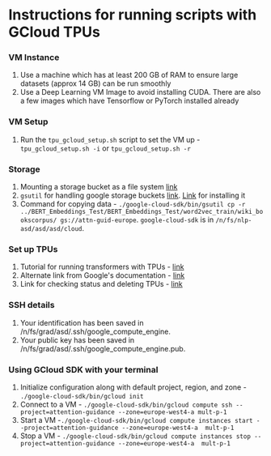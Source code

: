 # Instructions for running scripts with GCloud TPUs

### VM Instance
1. Use a machine which has at least 200 GB of RAM to ensure large datasets (approx 14 GB) can be run smoothly
1. Use a Deep Learning VM Image to avoid installing CUDA. There are also a few images which have Tensorflow or PyTorch installed already

### VM Setup
1. Run the `tpu_gcloud_setup.sh` script to set the VM up - `tpu_gcloud_setup.sh -i` or `tpu_gcloud_setup.sh -r`

### Storage
1. Mounting a storage bucket as a file system [link](https://cloud.google.com/storage/docs/gcs-fuse#using)
1. `gsutil` for handling google storage buckets [link](https://cloud.google.com/storage/docs/quickstart-gsutil). [Link](https://cloud.google.com/sdk/docs#linux) for installing it
1. Command for copying data - `./google-cloud-sdk/bin/gsutil cp -r ../BERT_Embeddings_Test/BERT_Embeddings_Test/word2vec_train/wiki_bookscorpus/ gs://attn-guid-europe`. `google-cloud-sdk` is in `/n/fs/nlp-asd/asd/asd/cloud`.

### Set up TPUs
1. Tutorial for running transformers with TPUs - [link](https://cloud.google.com/tpu/docs/tutorials/transformer-pytorch)
1. Alternate link from Google's documentation - [link](https://cloud.google.com/tpu/docs/creating-deleting-tpus#us)
1. Link for checking status and deleting TPUs - [link](https://cloud.google.com/tpu/docs/creating-deleting-tpus#ctpu_1)

### SSH details
1. Your identification has been saved in /n/fs/grad/asd/.ssh/google_compute_engine.
1. Your public key has been saved in /n/fs/grad/asd/.ssh/google_compute_engine.pub.

### Using GCloud SDK with your terminal
1. Initialize configuration along with default project, region, and zone - `./google-cloud-sdk/bin/gcloud init`
1. Connect to a VM - `./google-cloud-sdk/bin/gcloud compute ssh --project=attention-guidance --zone=europe-west4-a mult-p-1`
1. Start a VM -`./google-cloud-sdk/bin/gcloud compute instances start --project=attention-guidance --zone=europe-west4-a  mult-p-1` 
1. Stop a VM - `./google-cloud-sdk/bin/gcloud compute instances stop --project=attention-guidance --zone=europe-west4-a  mult-p-1`